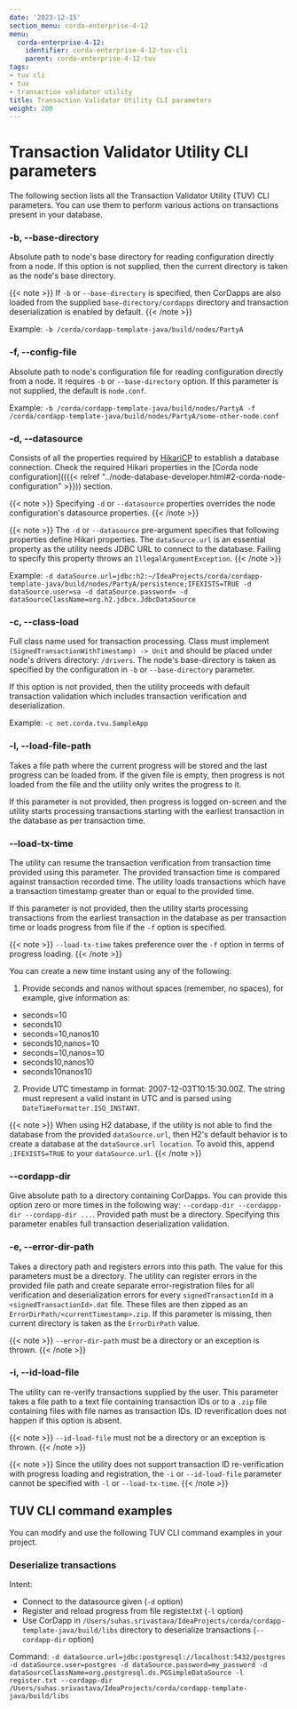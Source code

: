 ```yaml
---
date: '2023-12-15'
section_menu: corda-enterprise-4-12
menu:
  corda-enterprise-4-12:
    identifier: corda-enterprise-4-12-tuv-cli
    parent: corda-enterprise-4-12-tuv
tags:
- tuv cli
- tuv
- transaction validator utility
title: Transaction Validator Utility CLI parameters
weight: 200
---
```


# Transaction Validator Utility CLI parameters

The following section lists all the Transaction Validator Utility (TUV) CLI parameters. You can use them to perform various actions on transactions present in your database.

### -b, --base-directory

Absolute path to node's base directory for reading configuration directly from a node. If this option is not supplied, then the current directory is taken as the node's base directory.

{{< note >}}
If `-b` or `--base-directory` is specified, then CorDapps are also loaded from the supplied `base-directory/cordapps` directory and transaction deserialization is enabled by default.
{{< /note >}}

Example: `-b /corda/cordapp-template-java/build/nodes/PartyA`

### -f, --config-file

Absolute path to node's configuration file for reading configuration directly from a node. It requires `-b` or `--base-directory` option. If this parameter is not supplied, the default is `node.conf`.

Example: `-b /corda/cordapp-template-java/build/nodes/PartyA -f /corda/cordapp-template-java/build/nodes/PartyA/some-other-node.conf`

### -d, --datasource

Consists of all the properties required by [HikariCP](https://github.com/brettwooldridge/HikariCP) to establish a database connection. Check the required Hikari properties in the [Corda node configuration](({{< relref "../node-database-developer.html#2-corda-node-configuration" >}})) section.

{{< note >}}
Specifying `-d` or `--datasource` properties overrides the node configuration's datasource properties.
{{< /note >}}

{{< note >}}
The `-d` or `--datasource` pre-argument specifies that following properties define Hikari properties. The `dataSource.url` is an essential property as the utility needs JDBC URL to connect to the database. Failing to specify this property throws an `IllegalArgumentException`.
{{< /note >}}

Example: `-d dataSource.url=jdbc:h2:~/IdeaProjects/corda/cordapp-template-java/build/nodes/PartyA/persistence;IFEXISTS=TRUE -d  dataSource.user=sa -d dataSource.password= -d dataSourceClassName=org.h2.jdbcx.JdbcDataSource`

### -c, --class-load

Full class name used for transaction processing. Class must implement `(SignedTransactionWithTimestamp) -> Unit` and should be placed under node's drivers directory: `/drivers`. The node's base-directory is taken as specified by the configuration in `-b` or `--base-directory` parameter.

If this option is not provided, then the utility proceeds with default transaction validation which includes transaction verification and deserialization.

Example: `-c net.corda.tvu.SampleApp`

### -l, --load-file-path

Takes a file path where the current progress will be stored and the last progress can be loaded from. If the given file is empty, then progress is not loaded from the file and the utility only writes the progress to it.

If this parameter is not provided, then progress is logged on-screen and the utility starts processing transactions starting with the earliest transaction in the database as per transaction time.

### --load-tx-time

The utility can resume the transaction verification from transaction time provided using this parameter. The provided transaction time is compared against transaction recorded time. The utility loads transactions which have a transaction timestamp greater than or equal to the provided time.

If this parameter is not provided, then the utility starts processing transactions from the earliest transaction in the database as per transaction time or loads progress from file if the `-f` option is specified.

{{< note >}}
`--load-tx-time` takes preference over the `-f` option in terms of progress loading.
{{< /note >}}

You can create a new time instant using any of the following:

1. Provide seconds and nanos without spaces (remember, no spaces), for example, give information as:
* seconds=10
* seconds10
* seconds=10,nanos10
* seconds10,nanos=10
* seconds=10,nanos=10
* seconds10,nanos10
* seconds10nanos10
2. Provide UTC timestamp in format: 2007-12-03T10:15:30.00Z. The string must represent a valid instant in UTC and is parsed using `DateTimeFormatter.ISO_INSTANT`.

{{< note >}}
When using H2 database, if the utility is not able to find the database from the provided `dataSource.url`, then H2's default behavior is to create a database at the `dataSource.url location`. To avoid this, append `;IFEXISTS=TRUE` to your `dataSource.url`.
{{< /note >}}

### --cordapp-dir

Give absolute path to a directory containing CorDapps. You can provide this option zero or more times in the following way: `--cordapp-dir --cordappp-dir --cordapp-dir ...`. Provided path must be a directory. Specifying this parameter enables full transaction deserialization validation.

### -e, --error-dir-path

Takes a directory path and registers errors into this path. The value for this parameters must be a directory. The utility can register errors in the provided file path and create separate error-registration files for all verification and deserialization errors for every `signedTransactionId` in a `<signedTransactionId>.dat` file. These files are then zipped as an `ErrorDirPath/<currentTimestamp>.zip`. If this parameter is missing, then current directory is taken as the `ErrorDirPath` value.

{{< note >}}
`--error-dir-path` must be a directory or an exception is thrown.
{{< /note >}}


### -i, --id-load-file

The utility can re-verify transactions supplied by the user. This parameter takes a file path to a text file containing transaction IDs or to a `.zip` file containing files with file names as transaction IDs. ID reverification does not happen if this option is absent.

{{< note >}}
`--id-load-file` must not be a directory or an exception is thrown.
{{< /note >}}

{{< note >}}
Since the utility does not support transaction ID re-verification with progress loading and registration, the `-i` or `--id-load-file` parameter cannot be specified with `-l` or `--load-tx-time`.
{{< /note >}}

## TUV CLI command examples

You can modify and use the following TUV CLI command examples in your project.

### Deserialize transactions

Intent:
* Connect to the datasource given (`-d` option)
* Register and reload progress from file register.txt (`-l` option)
* Use CorDapp in `/Users/suhas.srivastava/IdeaProjects/corda/cordapp-template-java/build/libs` directory to deserialize transactions (`--cordapp-dir` option)

Command: `-d dataSource.url=jdbc:postgresql://localhost:5432/postgres -d dataSource.user=postgres -d dataSource.password=my_password -d dataSourceClassName=org.postgresql.ds.PGSimpleDataSource -l register.txt --cordapp-dir /Users/suhas.srivastava/IdeaProjects/corda/cordapp-template-java/build/libs`
